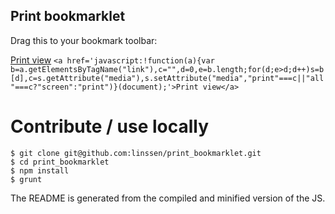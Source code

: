 Print bookmarklet
----------------------------------------------------------------------

Drag this to your bookmark toolbar:

<a href='javascript:!function(a){var b=a.getElementsByTagName("link"),c="",d=0,e=b.length;for(d;e>d;d++)s=b[d],c=s.getAttribute("media"),s.setAttribute("media","print"===c||"all"===c?"screen":"print")}(document);'>Print view</a>
`<a href='javascript:!function(a){var b=a.getElementsByTagName("link"),c="",d=0,e=b.length;for(d;e>d;d++)s=b[d],c=s.getAttribute("media"),s.setAttribute("media","print"===c||"all"===c?"screen":"print")}(document);'>Print view</a>`

Contribute / use locally
======================================================================

    $ git clone git@github.com:linssen/print_bookmarklet.git
    $ cd print_bookmarklet
    $ npm install
    $ grunt

The README is generated from the compiled and minified version of the JS.
